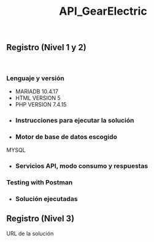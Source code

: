 <H1 align="center"> API_GearElectric </H1>
<br>
<h2 align="left">Registro (Nivel 1 y 2) </h2>
<br>
<h3>Lenguaje y versión</h3>

* MARIADB 10.4.17
* HTML VERSION 5
* PHP VERSION 7.4.15


- <h3>Instrucciones para ejecutar la solución</h3>

- <h3>Motor de base de datos escogido</h3>

MYSQL

- <h3>Servicios API, modo consumo y respuestas</h3>

<H3 align="left"> Testing with Postman </H3>

- <h3>Solución ejecutadas</h3>

<h2 align="left">Registro (Nivel 3) </h2>

URL de la solución
